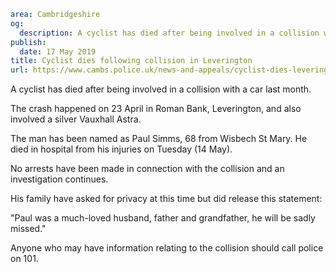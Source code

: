 ```yaml
area: Cambridgeshire
og:
  description: A cyclist has died after being involved in a collision with a car last month.
publish:
  date: 17 May 2019
title: Cyclist dies following collision in Leverington
url: https://www.cambs.police.uk/news-and-appeals/cyclist-dies-leverington
```

A cyclist has died after being involved in a collision with a car last month.

The crash happened on 23 April in Roman Bank, Leverington, and also involved a silver Vauxhall Astra.

The man has been named as Paul Simms, 68 from Wisbech St Mary. He died in hospital from his injuries on Tuesday (14 May).

No arrests have been made in connection with the collision and an investigation continues.

His family have asked for privacy at this time but did release this statement:

"Paul was a much-loved husband, father and grandfather, he will be sadly missed."

Anyone who may have information relating to the collision should call police on 101.
